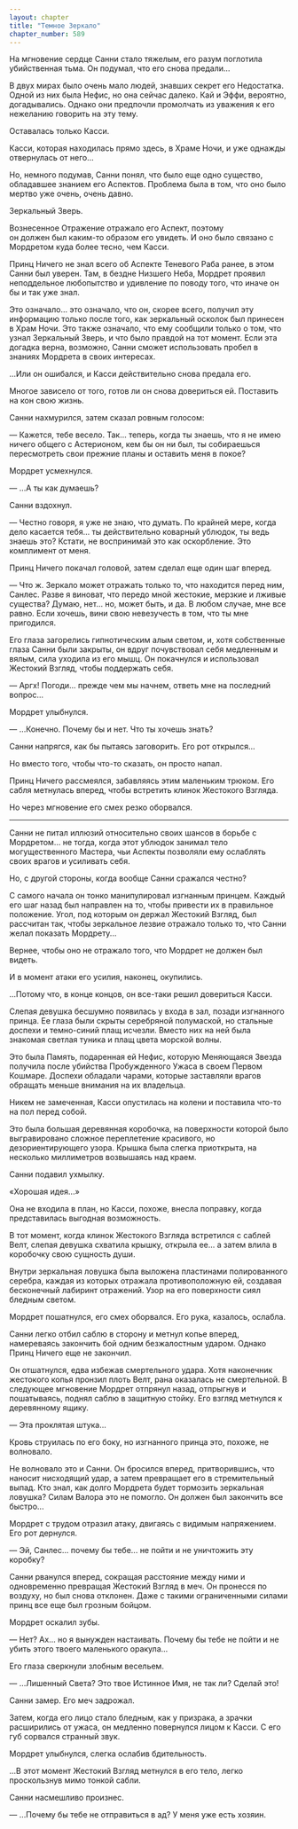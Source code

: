 ```yaml
---
layout: chapter
title: "Темное Зеркало"
chapter_number: 589
---
```


На мгновение сердце Санни стало тяжелым, его разум поглотила убийственная тьма. Он подумал, что его снова предали...

В двух мирах было очень мало людей, знавших секрет его Недостатка. Одной из них была Нефис, но она сейчас далеко. Кай и Эффи, вероятно, догадывались. Однако они предпочли промолчать из уважения к его нежеланию говорить на эту тему.

Оставалась только Касси.

Касси, которая находилась прямо здесь, в Храме Ночи, и уже однажды отвернулась от него...

Но, немного подумав, Санни понял, что было еще одно существо, обладавшее знанием его Аспектов. Проблема была в том, что оно было мертво уже очень, очень давно.

Зеркальный Зверь.

Вознесенное Отражение отражало его Аспект, поэтому он должен был каким-то образом его увидеть. И оно было связано с Мордретом куда более тесно, чем Касси.

Принц Ничего не знал всего об Аспекте Теневого Раба ранее, в этом Санни был уверен. Там, в бездне Низшего Неба, Мордрет проявил неподдельное любопытство и удивление по поводу того, что иначе он бы и так уже знал.

Это означало... это означало, что он, скорее всего, получил эту информацию только после того, как зеркальный осколок был принесен в Храм Ночи. Это также означало, что ему сообщили только о том, что узнал Зеркальный Зверь, и что было правдой на тот момент. Если эта догадка верна, возможно, Санни сможет использовать пробел в знаниях Мордрета в своих интересах.

...Или он ошибался, и Касси действительно снова предала его.

Многое зависело от того, готов ли он снова довериться ей. Поставить на кон свою жизнь.

Санни нахмурился, затем сказал ровным голосом:

— Кажется, тебе весело. Так... теперь, когда ты знаешь, что я не имею ничего общего с Астерионом, кем бы он ни был, ты собираешься пересмотреть свои прежние планы и оставить меня в покое?

Мордрет усмехнулся.

— ...А ты как думаешь?

Санни вздохнул.

— Честно говоря, я уже не знаю, что думать. По крайней мере, когда дело касается тебя... ты действительно коварный ублюдок, ты ведь знаешь это? Кстати, не воспринимай это как оскорбление. Это комплимент от меня.

Принц Ничего покачал головой, затем сделал еще один шаг вперед.

— Что ж. Зеркало может отражать только то, что находится перед ним, Санлес. Разве я виноват, что передо мной жестокие, мерзкие и лживые существа? Думаю, нет... но, может быть, и да. В любом случае, мне все равно. Если хочешь, вини свою невезучесть в том, что ты мне пригодился.

Его глаза загорелись гипнотическим алым светом, и, хотя собственные глаза Санни были закрыты, он вдруг почувствовал себя медленным и вялым, сила уходила из его мышц. Он покачнулся и использовал Жестокий Взгляд, чтобы поддержать себя.

— Аргх! Погоди... прежде чем мы начнем, ответь мне на последний вопрос...

Мордрет улыбнулся.

— ...Конечно. Почему бы и нет. Что ты хочешь знать?

Санни напрягся, как бы пытаясь заговорить. Его рот открылся...

Но вместо того, чтобы что-то сказать, он просто напал.

Принц Ничего рассмеялся, забавляясь этим маленьким трюком. Его сабля метнулась вперед, чтобы встретить клинок Жестокого Взгляда.

Но через мгновение его смех резко оборвался.

***

Санни не питал иллюзий относительно своих шансов в борьбе с Мордретом... не тогда, когда этот ублюдок занимал тело могущественного Мастера, чьи Аспекты позволяли ему ослаблять своих врагов и усиливать себя.

Но, с другой стороны, когда вообще Санни сражался честно?

С самого начала он тонко манипулировал изгнанным принцем. Каждый его шаг назад был направлен на то, чтобы привести их в правильное положение. Угол, под которым он держал Жестокий Взгляд, был рассчитан так, чтобы зеркальное лезвие отражало только то, что Санни желал показать Мордрету...

Вернее, чтобы оно не отражало того, что Мордрет не должен был видеть.

И в момент атаки его усилия, наконец, окупились.

...Потому что, в конце концов, он все-таки решил довериться Касси.

Слепая девушка бесшумно появилась у входа в зал, позади изгнанного принца. Ее глаза были скрыты серебряной полумаской, но стальные доспехи и темно-синий плащ исчезли. Вместо них на ней была знакомая светлая туника и плащ цвета морской волны.

Это была Память, подаренная ей Нефис, которую Меняющаяся Звезда получила после убийства Пробужденного Ужаса в своем Первом Кошмаре. Доспехи обладали чарами, которые заставляли врагов обращать меньше внимания на их владельца.

Никем не замеченная, Касси опустилась на колени и поставила что-то на пол перед собой.

Это была большая деревянная коробочка, на поверхности которой было выгравировано сложное переплетение красивого, но дезориентирующего узора. Крышка была слегка приоткрыта, на несколько миллиметров возвышаясь над краем.

Санни подавил ухмылку.

«Хорошая идея...»

Она не входила в план, но Касси, похоже, внесла поправку, когда представилась выгодная возможность.

В тот момент, когда клинок Жестокого Взгляда встретился с саблей Велт, слепая девушка схватила крышку, открыла ее... а затем влила в коробочку свою сущность души.

Внутри зеркальная ловушка была выложена пластинами полированного серебра, каждая из которых отражала противоположную ей, создавая бесконечный лабиринт отражений. Узор на его поверхности сиял бледным светом.

Мордрет пошатнулся, его смех оборвался. Его рука, казалось, ослабла.

Санни легко отбил саблю в сторону и метнул копье вперед, намереваясь закончить бой одним безжалостным ударом. Однако Принц Ничего еще не закончил.

Он отшатнулся, едва избежав смертельного удара. Хотя наконечник жестокого копья пронзил плоть Велт, рана оказалась не смертельной. В следующее мгновение Мордрет отпрянул назад, отпрыгнув и пошатываясь, поднял саблю в защитную стойку. Его взгляд метнулся к деревянному ящику.

— Эта проклятая штука...

Кровь струилась по его боку, но изгнанного принца это, похоже, не волновало.

Не волновало это и Санни. Он бросился вперед, притворившись, что наносит нисходящий удар, а затем превращает его в стремительный выпад. Кто знал, как долго Мордрета будет тормозить зеркальная ловушка? Силам Валора это не помогло. Он должен был закончить все быстро...

Мордрет с трудом отразил атаку, двигаясь с видимым напряжением. Его рот дернулся.

— Эй, Санлес... почему бы тебе... не пойти и не уничтожить эту коробку?

Санни рванулся вперед, сокращая расстояние между ними и одновременно превращая Жестокий Взгляд в меч. Он пронесся по воздуху, но был снова отклонен. Даже с такими ограниченными силами принц все еще был грозным бойцом.

Мордрет оскалил зубы.

— Нет? Ах... но я вынужден настаивать. Почему бы тебе не пойти и не убить этого твоего маленького оракула...

Его глаза сверкнули злобным весельем.

— ...Лишенный Света? Это твое Истинное Имя, не так ли? Сделай это!

Санни замер. Его меч задрожал.

Затем, когда его лицо стало бледным, как у призрака, а зрачки расширились от ужаса, он медленно повернулся лицом к Касси. С его губ сорвался странный звук.

Мордрет улыбнулся, слегка ослабив бдительность.

...В этот момент Жестокий Взгляд метнулся в его тело, легко проскользнув мимо тонкой сабли.

Санни насмешливо произнес.

— ...Почему бы тебе не отправиться в ад? У меня уже есть хозяин.